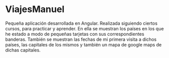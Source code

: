 # ViajesManuel

Pequeña aplicación desarrollada en Angular. Realizada siguiendo ciertos cursos, para practicar y aprender. En ella se muestran los países en los que he estado a modo de pequeñas tarjetas con sus correspondientes banderas. También se muestran las fechas de mi primera visita a dichos países, las capitales de los mismos y también un mapa de google maps de dichas capitales.
